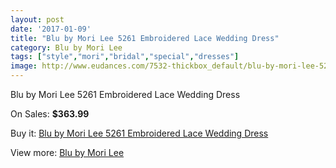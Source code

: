 ```yaml
---
layout: post
date: '2017-01-09'
title: "Blu by Mori Lee 5261 Embroidered Lace Wedding Dress"
category: Blu by Mori Lee
tags: ["style","mori","bridal","special","dresses"]
image: http://www.eudances.com/7532-thickbox_default/blu-by-mori-lee-5261-embroidered-lace-wedding-dress.jpg
---
```

Blu by Mori Lee 5261 Embroidered Lace Wedding Dress

On Sales: **$363.99**
<a href="https://www.eudances.com/en/blu-by-mori-lee/2672-blu-by-mori-lee-5261-embroidered-lace-wedding-dress.html"><amp-img layout="responsive" width="600" height="600" src="//www.eudances.com/7532-thickbox_default/blu-by-mori-lee-5261-embroidered-lace-wedding-dress.jpg" alt="Blu by Mori Lee 5261 Embroidered Lace Wedding Dress 0" /></a>
<a href="https://www.eudances.com/en/blu-by-mori-lee/2672-blu-by-mori-lee-5261-embroidered-lace-wedding-dress.html"><amp-img layout="responsive" width="600" height="600" src="//www.eudances.com/7533-thickbox_default/blu-by-mori-lee-5261-embroidered-lace-wedding-dress.jpg" alt="Blu by Mori Lee 5261 Embroidered Lace Wedding Dress 1" /></a>
<a href="https://www.eudances.com/en/blu-by-mori-lee/2672-blu-by-mori-lee-5261-embroidered-lace-wedding-dress.html"><amp-img layout="responsive" width="600" height="600" src="//www.eudances.com/7534-thickbox_default/blu-by-mori-lee-5261-embroidered-lace-wedding-dress.jpg" alt="Blu by Mori Lee 5261 Embroidered Lace Wedding Dress 2" /></a>
<a href="https://www.eudances.com/en/blu-by-mori-lee/2672-blu-by-mori-lee-5261-embroidered-lace-wedding-dress.html"><amp-img layout="responsive" width="600" height="600" src="//www.eudances.com/7535-thickbox_default/blu-by-mori-lee-5261-embroidered-lace-wedding-dress.jpg" alt="Blu by Mori Lee 5261 Embroidered Lace Wedding Dress 3" /></a>
<a href="https://www.eudances.com/en/blu-by-mori-lee/2672-blu-by-mori-lee-5261-embroidered-lace-wedding-dress.html"><amp-img layout="responsive" width="600" height="600" src="//www.eudances.com/7536-thickbox_default/blu-by-mori-lee-5261-embroidered-lace-wedding-dress.jpg" alt="Blu by Mori Lee 5261 Embroidered Lace Wedding Dress 4" /></a>

Buy it: [Blu by Mori Lee 5261 Embroidered Lace Wedding Dress](https://www.eudances.com/en/blu-by-mori-lee/2672-blu-by-mori-lee-5261-embroidered-lace-wedding-dress.html "Blu by Mori Lee 5261 Embroidered Lace Wedding Dress")

View more: [Blu by Mori Lee](https://www.eudances.com/en/39-blu-by-mori-lee "Blu by Mori Lee")